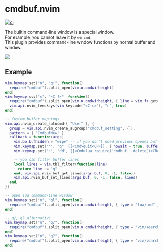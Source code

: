# cmdbuf.nvim

[![ci](https://github.com/notomo/cmdbuf.nvim/workflows/ci/badge.svg?branch=main)](https://github.com/notomo/cmdbuf.nvim/actions?query=workflow%3Aci+branch%3Amain)

The builtin command-line window is a special window.  
For example, you cannot leave it by `wincmd`.  
This plugin provides command-line window functions by normal buffer and window.  

<img src="https://raw.github.com/wiki/notomo/cmdbuf.nvim/image/demo.gif">

## Example

```lua
vim.keymap.set("n", "q:", function()
  require("cmdbuf").split_open(vim.o.cmdwinheight)
end)
vim.keymap.set("c", "<C-f>", function()
  require("cmdbuf").split_open(vim.o.cmdwinheight, { line = vim.fn.getcmdline(), column = vim.fn.getcmdpos() })
  vim.api.nvim_feedkeys(vim.keycode("<C-c>"), "n", true)
end)

-- Custom buffer mappings
vim.api.nvim_create_autocmd({ "User" }, {
  group = vim.api.nvim_create_augroup("cmdbuf_setting", {}),
  pattern = { "CmdbufNew" },
  callback = function(args)
    vim.bo.bufhidden = "wipe" -- if you don't need previous opened buffer state
    vim.keymap.set("n", "q", [[<Cmd>quit<CR>]], { nowait = true, buffer = true })
    vim.keymap.set("n", "dd", [[<Cmd>lua require('cmdbuf').delete()<CR>]], { buffer = true })

    -- you can filter buffer lines
    local lines = vim.tbl_filter(function(line)
      return line ~= "q"
    end, vim.api.nvim_buf_get_lines(args.buf, 0, -1, false))
    vim.api.nvim_buf_set_lines(args.buf, 0, -1, false, lines)
  end,
})

-- open lua command-line window
vim.keymap.set("n", "ql", function()
  require("cmdbuf").split_open(vim.o.cmdwinheight, { type = "lua/cmd" })
end)

-- q/, q? alternative
vim.keymap.set("n", "q/", function()
  require("cmdbuf").split_open(vim.o.cmdwinheight, { type = "vim/search/forward" })
end)
vim.keymap.set("n", "q?", function()
  require("cmdbuf").split_open(vim.o.cmdwinheight, { type = "vim/search/backward" })
end)
```